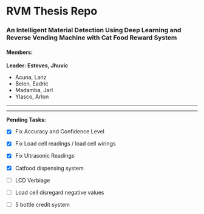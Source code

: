 # RVM Thesis Repo
### An Intelligent Material Detection Using Deep Learning and Reverse Vending Machine with Cat Food Reward System

#### Members:
**Leader: Esteves, Jhuvic**
* Acuna, Lanz
* Belen, Eadric
* Madamba, Jarl
* Ylasco, Arlon

---
---

**Pending Tasks:**
- [X] Fix Accuracy and Confidence Level
- [X] Fix Load cell readings / load cell wirings
- [X] Fix Ultrasonic Readings
- [X] Catfood dispensing system
- [ ] LCD Verbiage
- [ ] Load cell disregard negative values
- [ ] 5 bottle credit system
      
